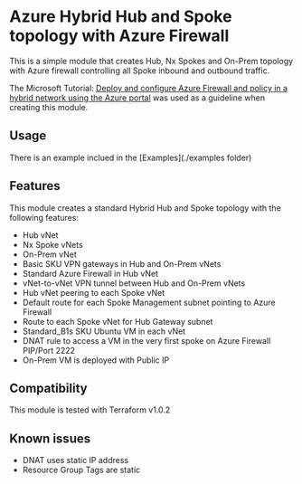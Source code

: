 # Azure Hybrid Hub and Spoke topology with Azure Firewall

This is a simple module that creates Hub, Nx Spokes and On-Prem topology with Azure firewall controlling all Spoke inbound and outbound traffic.


The Microsoft Tutorial: [Deploy and configure Azure Firewall and policy in a hybrid network using the Azure portal](https://docs.microsoft.com/en-au/azure/firewall/tutorial-hybrid-portal-policy) was used as a guideline when creating this module.

## Usage

There is an example inclued in the [Examples](./examples folder)

## Features

This module creates a standard Hybrid Hub and Spoke topology with the following features:
 - Hub vNet
 - Nx Spoke vNets
 - On-Prem vNet
 - Basic SKU VPN gateways in Hub and On-Prem vNets
 - Standard Azure Firewall in Hub vNet
 - vNet-to-vNet VPN tunnel between Hub and On-Prem vNets
 - Hub vNet peering to each Spoke vNet
 - Default route for each Spoke Management subnet pointing to Azure Firewall
 - Route to each Spoke vNet for Hub Gateway subnet
 - Standard_B1s SKU Ubuntu VM in each vNet
 - DNAT rule to access a VM in the very first spoke on Azure Firewall PIP/Port 2222
 - On-Prem VM is deployed with Public IP

## Compatibility
This module is tested with Terraform v1.0.2
 
 ## Known issues
 - DNAT uses static IP address
 - Resource Group Tags are static
 
 
